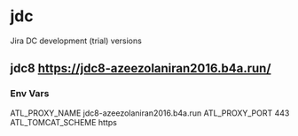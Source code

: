 # jdc
Jira DC development (trial) versions

## jdc8 https://jdc8-azeezolaniran2016.b4a.run/

### Env Vars
ATL_PROXY_NAME jdc8-azeezolaniran2016.b4a.run
ATL_PROXY_PORT 443
ATL_TOMCAT_SCHEME https
